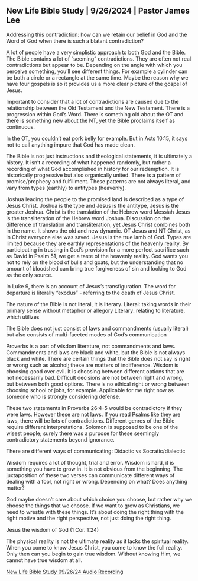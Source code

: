 ## New Life Bible Study | 9/26/2024 | Pastor James Lee

Addressing this contradiction: how can we retain our belief in God and the Word of God when there is such a blatant contradiction?

A lot of people have a very simplistic approach to both God and the Bible. The Bible contains a lot of “seeming” contradictions. They are often not real contradictions but appear to be. Depending on the angle with which you perceive something, you’ll see different things. For example a cylinder can be both a circle or a rectangle at the same time. Maybe the reason why we have four gospels is so it provides us a more clear picture of the gospel of Jesus. 

Important to consider that a lot of contradictions are caused due to the relationship between the Old Testament and the New Testament. There is a progression within God’s Word. There is something old about the OT and there is something new about the NT, yet the Bible proclaims itself as continuous.

In the OT, you couldn’t eat pork belly for example. But in Acts 10:15, it says not to call anything impure that God has made clean.

The Bible is not just instructions and theological statements, it is ultimately a history. It isn’t a recording of what happened randomly, but rather a recording of what God accomplished in history for our redemption. It is historically progressive but also organically united. There is a pattern of promise/prophecy and fulfillment. These patterns are not always literal, and vary from types (earthly) to antitypes (heavenly). 

Joshua leading the people to the promised land is described as a type of Jesus Christ. Joshua is the type and Jesus is the antitype, Jesus is the greater Joshua. Christ is the translation of the Hebrew word Messiah Jesus is the transliteration of the Hebrew word Joshua. Discussion on the difference of translation and transliteration, yet Jesus Christ combines both in the name. It shows the old and new dynamic. OT Jesus and NT Christ, as in Christ everyone else was saved. Jesus is the true lamb of God. Types are limited because they are earthly representations of the heavenly reality. By participating in trusting in God’s provision for a more perfect sacrifice such as David in Psalm 51, we get a taste of the heavenly reality. God wants you not to rely on the blood of bulls and goats, but the understanding that no amount of bloodshed can bring true forgiveness of sin and looking to God as the only source.

In Luke 9, there is an account of Jesus’s transfiguration. The word for departure is literally “exodus” - referring to the death of Jesus Christ.

The nature of the Bible is not literal, it is literary.
Literal: taking words in their primary sense without metaphor or allegory
Literary: relating to literature, which utilizes

The Bible does not just consist of laws and commandments (usually literal) but also consists of multi-faceted modes of God’s communication

Proverbs is a part of wisdom literature, not commandments and laws. Commandments and laws are black and white, but the Bible is not always black and white. There are certain things that the Bible does not say is right or wrong such as alcohol; these are matters of indifference. Wisdom is choosing good over evil. It is choosing between different options that are not necessarily bad. Difficult decisions are not between right and wrong, but between both good options. There is no ethical right or wrong between choosing school or jobs, for example. Applicable for me right now as someone who is strongly considering defense.

These two statements in Proverbs 26:4-5 would be contradictory if they were laws. However these are not laws. If you read Psalms like they are laws, there will be lots of contradictions. Different genres of the Bible require different interpretations. Solomon is supposed to be one of the wisest people; surely there was a purpose for these seemingly contradictory statements beyond ignorance.

There are different ways of communicating: 
Didactic vs Socratic/dialectic

Wisdom requires a lot of thought, trial and error. Wisdom is hard, it is something you have to grow in. It is not obvious from the beginning. The juxtaposition of these two verses can communicate different ways of dealing with a fool, not right or wrong. Depending on what? Does anything matter?

God maybe doesn’t care about which choice you choose, but rather why we choose the things that we choose. If we want to grow as Christians, we need to wrestle with these things. It’s about doing the right thing with the right motive and the right perspective, not just doing the right thing.

Jesus the wisdom of God (1 Cor. 1:24)

The physical reality is not the ultimate reality as it lacks the spiritual reality. When you come to know Jesus Christ, you come to know the full reality. Only then can you begin to gain true wisdom. Without knowing Him, we cannot have true wisdom at all.

[New Life Bible Study 09/26/24 Audio Recording](https://youtu.be/bIrsLzGjSzA?si=cCmxm7d6rLYYCvyf)